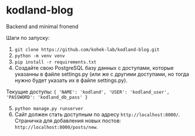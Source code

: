 # kodland-blog
Backend and minimal fronend


Шаги по запуску:

1. `git clone https://github.com/kohek-lab/kodland-blog.git`
2. `python -m venv venv`
3. `pip install -r requirements.txt`
4. Создайте свою PostgreSQL базу данных с доступами, которые указанны в файле settings.py 
(или же с другими доступами, но тогда нужно будет указать их в файле settings.py).  

Текущие доступы: `{
        'NAME': 'kodland',
        'USER': 'kodland_user',
        'PASSWORD': 'kodland_db_pass'
        }`
        
5. `python manage.py runserver`
6. Сайт должен стать доступным по адресу `http://localhost:8000/`.  
Страничка для добавления новых постов: `http://localhost:8000/posts/new`.
